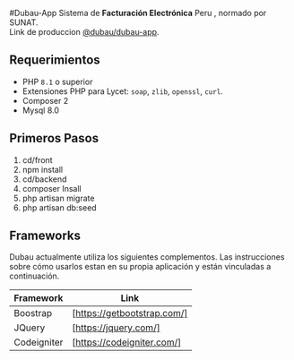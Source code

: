 #Dubau-App
Sistema de **Facturación Electrónica** Peru , normado por SUNAT.   
Link de produccion [@dubau/dubau-app](http://dubaumetalindustria.com/dubau/).

## Requerimientos
- PHP `8.1` o superior
- Extensiones PHP para Lycet: `soap`, `zlib`, `openssl`, `curl`.
- Composer 2
- Mysql 8.0

## Primeros Pasos
1. cd/front
2. npm install
3. cd/backend
4. composer Insall
5. php artisan migrate
6. php artisan db:seed

## Frameworks 
Dubau actualmente utiliza los siguientes complementos.
Las instrucciones sobre cómo usarlos estan en su propia aplicación y están vinculadas a continuación.

| Framework | Link |
| ------ | ------ |
| Boostrap | [https://getbootstrap.com/] |
| JQuery | [https://jquery.com/] |
| Codeigniter | [https://codeigniter.com/] |
